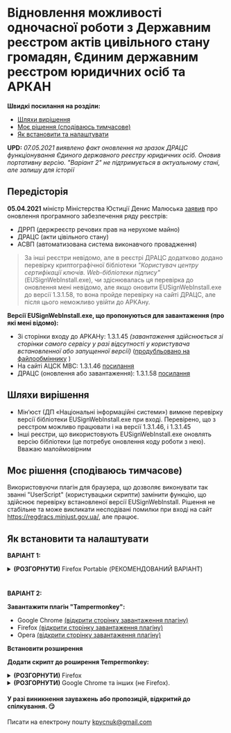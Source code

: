 # Відновлення можливості одночасної роботи з Державним реєстром актів цивільного стану громадян, Єдиним державним реєстром юридичних осіб та АРКАН


**Швидкі посилання на розділи:**
* [Шляхи вирішення](#шляхи-вирішення)
* [Моє рішення (сподіваюсь тимчасове)](#моє-рішення-сподіваюсь-тимчасове)
* [Як встановити та налаштувати](#як-встановити-та-налаштувати)


**UPD:** *07.05.2021 виявлено факт оновлення на зразок ДРАЦС функціонування Єдиного державного реєстру юридичних осіб. Оновив портативну версію. "Варіант 2" не підтримується в актуальному стані, але залишу для історії*

## Передісторія
**05.04.2021** міністр Міністерства Юстиції Денис Малюська [заявив](https://sud.ua/ru/news/ukraine/197994-maye-litati-onovili-platformu-na-yakiy-pratsyuyut-reyestri-minyustu) про оновлення програмного забезпечення ряду реєстрів:
* ДРРП (держреєстр речових прав на нерухоме майно)
* ДРАЦС (акти цівільного стану)
* АСВП (автоматизована система виконавчого провадження)

>За інші реєстри невідомо, але в реєстрі ДРАЦС додатково додано перевірку криптографічної бібліотеки
*"Користувач центру сертифікації ключів. Web-бібліотеки підпису"* (EUSignWebInstall.exe), чи здіснювалась ця перевірка до оновлення мені невідомо, але якщо оновити EUSignWebInstall.exe до версії 1.3.1.58, то вона пройде перевірку на сайті ДРАЦС, але після цього неможливо увійти до АРКАну.

**Версії EUSignWebInstall.exe, що пропонуються для завантаження (про які мені відомо):**
* Зі сторінки входу до АРКАНу: 1.3.1.45 *(завантаження здійснюється зі сторінки самого сервісу у разі відсутності у користувача встановленної або запущенної версії)* ([продубльовано на файлообміннику](https://mega.nz/file/PBtiQKKS#YRjxSvmtW-VHGk8zWAsGjDX2Rf2KqctgaHl9KzU14oA) )
* На сайті АЦСК МВС: 1.3.1.46  [посилання](https://ca.mvs.gov.ua/download/install/EUSignWebInstall.exe)
* ДРАЦС (оновлення або завантаження): 1.3.1.58 [посилання](https://iit.com.ua/download/productfiles/EUSignWebInstall.exe)


## Шляхи вирішення
* Мін‘юст (ДП «Національні інформаційні системи») вимкне перевірку версії бібліотеки EUSignWebInstall.exe при вході. Перевірено, що з реєстром можливо працювати і на версії 1.3.1.46, і 1.3.1.45
* Інші реєстри, що використовують EUSignWebInstall.exe оновлять версію бібліотеки (це потребує оновлення коду роботи з нею). Вважаю малоймовірним


## Моє рішення (сподіваюсь тимчасове)
Використовуючи плагін для браузера, що дозволяє виконувати так званні "UserScript" (користувацьки скрипти) замінити функцію, що здійснює перевірку встановленої версії EUSignWebInstall.
Рішення не стабільне та може викликати несподівані помилки при вході на сайт https://regdracs.minjust.gov.ua/, але працює.


## Як встановити та налаштувати

**ВАРІАНТ 1:**

<details>
<summary><b>(РОЗГОРНУТИ)</b> Firefox Portable (РЕКОМЕНДОВАНИЙ ВАРІАНТ)</summary>

>підготовив заздалегідь налаштовану портативну версію Firefox версії 86.0, яка запускається в x86 режимі (про всяк випадок)

**Що необіхдно:**
1. **У разі наявності в системі вже встановленого EUSignWebInstall, що пропонує ДРАЦС, видалити та встановити той, з яким працювали до цього (АРКАН, МВС, інший)**
1. Завантажити архів з Firefox Portable [DRACS.zip](https://mega.nz/file/Pd002QyB#6pKjj4TbV2TMqAd4zPM7x6DozMRlevfgtD_T4SI-6-w) 
1. Розархівувати так, щоб шлях до файлу "FirefoxPortable.exe" був таким: **C:\DRACS\FirefoxPortable\FirefoxPortable.exe**
1. Якщо необхідно, створіть ярлик на робочому столі
1. Запустити портативну версію Firefox та працювати з ДРАЦС з її використанням
1. **!!! неможливо запустити портативну версію Firefox, якщо запущена інша версія** 

<BR />

**Коментар:**

>***Для попереднього налаштування завантажив портативну версію Firefox з [ЦЬОГО сайту](https://mozilla-firefox-portable.ru.uptodown.com/windows/versions), далі провів налаштування, завантажив плагін Tampermonkey та додав до нього скрипт. 
>Під час тестування виявив "проблему": якщо після інсталяції портативну версію перемістити в іншу директорію, то вона перестане працювати, так як в конфігі зберігається шлях інсталяції, тому вирішив повторно провести налаштування, але за шляхом "C:\DRACS\FirefoxPortable\" для можливості подальшого розповсюдження***
</details>



#

**ВАРІАНТ 2:**

**Завантажити плагін "Tampermonkey":**
* Google Chrome [(відкрити сторінку завантаження плагіну)](https://chrome.google.com/webstore/detail/tampermonkey/dhdgffkkebhmkfjojejmpbldmpobfkfo)
* Firefox [(відкрити сторінку завантаження плагіну)](https://addons.mozilla.org/ru/firefox/addon/tampermonkey/)
* Opera [(відкрити сторінку завантаження плагіну)](https://addons.opera.com/ru/extensions/details/tampermonkey-beta/)

**Встановити розширення**

**Додати скрипт до роширення Tempermonkey:**

<details> 
<summary><b>(РОЗГОРНУТИ)</b> Firefox</summary>

**UPD 07.04.2021 18:00:** Зіштовхнувся з проблемою. Деякі інсталяції Firefox блокують так званий CORS-підключення, АЛЕ для роботи з EUSignWebInstall використовується адреса "localhost:8081" "localhost:8083".  Часу поглиблено вивчати можливі шляхи вирішеня немає, тому додам ще один варіант - завантаження портативної та попередньо налаштованної версії 


> Для того, щоб повторно не робити скрішоти по налаштуванню в Firefox, продублю з Google Chrome

> Версії Firefox на яких перевірено: **Firefox 86.0(64-bit) та 87.0(64-bit)**

1. **У разі наявності в системі вже встановленого EUSignWebInstall, що пропонує ДРАЦС, видалити та встановити той, з яким працювали до цього (АРКАН, МВС, інший)**

1. **Відкрити емблему плагінів та натиснути на іконку плагіну Tempermonkey**<br />
   ![](images/1.jpg)
    <br />

1. **З випадаючого меню обрати "Dashboard"**<br />
   ![](images/2.jpg)
    <br />

1. **У правій частині натиснути на плюс (+)**<br />
   ![](images/3.jpg)
    <br />

1. **Повністю замінити текст скрипту на скопійований за** [**посиланням**](https://raw.githubusercontent.com/kpycnuk/regdracs/main/regdracs_FIREFOX_only.js) *(для відкриття у новій вкладці зажміть Ctrl+клік мишкою)*<br />
   <img src="images/4.jpg" alt="" style="max-width:100%;" width="500px">
    <br />

1. **В меню натиснути на "File" та з випадаючого меню обрати "Save"**<br />
   ![](images/5.jpg)
    <br />

1. **Закрити сторінку та спробувати перейти на сайт ДРАЦС**<br />

</details>

<details>
<summary><b>(РОЗГОРНУТИ)</b> Google Chrome та інших (не Firefox).</summary>

**!! Працює не стабільно, рекомендую використовувати Firefox**

**UPD 07.04.2021 17:00:** 07.04.2021 неможлива нормальна робота, бо при вході (після авторизації) додана ще одна перевірка наявності конкретної версії. При цьму якщо дозволити саме цій версії скрипта виконуватись на сайті, то виникаюсть проблеми із запитами


> Процес додавання скрипта зробив на прикладі браузера Google Chrome версії 89 (64-bit):

1. **У разі наявності в системі вже встановленого EUSignWebInstall, що пропонує ДРАЦС, видалити та встановити той, з яким працювали до цього (АРКАН, МВС, інший)**

1. **Відкрити емблему плагінів та натиснути на іконку плагіну Tempermonkey**<br />
   ![](images/1.jpg)
    <br />

1. **З випадаючого меню обрати "Dashboard"**<br />
   ![](images/2.jpg)
    <br />

1. **У правій частині натиснути на плюс (+)**<br />
   ![](images/3.jpg)
    <br />

1. **Повністю замінити текст скрипту на скопійований за** [**посиланням**](https://raw.githubusercontent.com/kpycnuk/regdracs/main/regdracs_TM.js) *(для відкриття у новій вкладці зажміть Ctrl+клік мишкою)*<br />
   <img src="images/4.jpg" alt="" style="max-width:100%;" width="500px">
    <br />

1. **В меню натиснути на "File" та з випадаючого меню обрати "Save"**<br />
   ![](images/5.jpg)
    <br />

1. **Закрити сторінку та спробувати перейти на сайт ДРАЦС**<br />
</details>



#### У разі виникнення зауважень або пропозицій, відкритий до спілкування. :smirk:
Писати на електрону пошту kpycnuk@gmail.com
